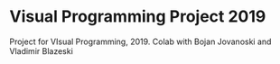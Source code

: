 # Visual Programming Project 2019
Project for VIsual Programming, 2019. Colab with Bojan Jovanoski and Vladimir Blazeski
